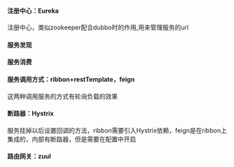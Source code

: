 #### 注册中心：Eureka
注册中心，类似zookeeper配合dubbo时的作用,用来管理服务的url
#### 服务发现
#### 服务消费
#### 服务调用方式：ribbon+restTemplate，feign
这两种调用服务的方式有轮询负载的效果
#### 断路器：Hystrix
服务挂掉以后设置回调的方法，ribbon需要引入Hystrix依赖，feign是在ribbon上集成的，内部有断路器，但是需要在配置中开启
#### 路由网关：zuul
